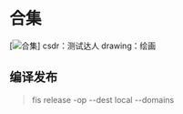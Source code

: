 合集
====

[![合集](https://github.com/19880/heji/)]
csdr：测试达人
drawing：绘画

## 编译发布
> fis release -op --dest local --domains
